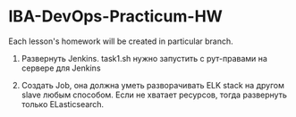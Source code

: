 # IBA-DevOps-Practicum-HW
Each lesson's homework will be created in particular branch.

1. Развернуть Jenkins.
task1.sh нужно запустить с рут-правами на сервере для Jenkins

2. Создать Job, она должна уметь разворачивать ELK stack на другом slave любым способом. Если не хватает ресурсов, тогда развернуть только ELasticsearch.

